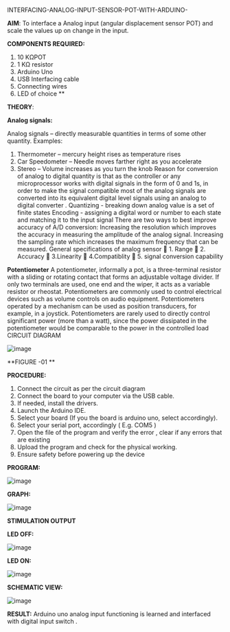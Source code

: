  INTERFACING-ANALOG-INPUT-SENSOR-POT-WITH-ARDUINO-




**AIM**:  To interface a Analog  input (angular displacement sensor POT) and scale the values up on change in the input.


**COMPONENTS REQUIRED:**
1.	10 KΩPOT
2.	1 KΩ resistor 
3.	Arduino Uno 
4.	USB Interfacing cable 
5.	Connecting wires 
6.	LED of choice 
**


**THEORY**: 

**Analog signals:**

Analog signals – directly measurable quantities in terms of some other quantity.
Examples:
1. Thermometer – mercury height rises as temperature rises
2. Car Speedometer – Needle moves farther right as you accelerate
3. Stereo – Volume increases as you turn the knob
Reason for conversion of analog to digital quantity is that as the controller or any microprocessor works with digital signals in the form of 0 and 1s, in order to make the signal compatible  most of the analog signals are converted into its equivalent digital level signals using an analog to digital converter .
Quantizing - breaking down analog value is a set of finite states
Encoding - assigning a digital word or number to each state and matching it to the input signal
 There are two ways to best improve accuracy of A/D conversion:
Increasing the resolution which improves the accuracy in measuring the amplitude of the analog signal.
Increasing the sampling rate which increases the maximum frequency that can be measured.
General specifications of analog sensor
	1. Range
	2. Accuracy
	3.Linearity
	4.Compatiblity
	5. signal conversion capability

**Potentiometer**
A potentiometer, informally a pot, is a three-terminal resistor with a sliding or rotating contact that forms an adjustable voltage divider. If only two terminals are used, one end and the wiper, it acts as a variable resistor or rheostat.
Potentiometers are commonly used to control electrical devices such as volume controls on audio equipment. Potentiometers operated by a mechanism can be used as position transducers, for example, in a joystick. Potentiometers are rarely used to directly control significant power (more than a watt), since the power dissipated in the potentiometer would be comparable to the power in the controlled load
CIRCUIT DIAGRAM





![image](https://user-images.githubusercontent.com/36288975/163530788-eec3cdc3-95e8-4d2d-8349-6d0ea4c9439c.png)

**FIGURE -01
**

**PROCEDURE:**

1.	Connect the circuit as per the circuit diagram 
2.	Connect the board to your computer via the USB cable.
3.	If needed, install the drivers.
4.	Launch the Arduino IDE.
5.	Select your board (If you the board is arduino uno, select accordingly).
6.	Select your serial port, accordingly ( E.g. COM5 )
7.	Open the file of the program  and verify the error , clear if any errors that are existing 
8.	Upload the program and check for the physical working. 
9.	Ensure safety before powering up the device 



**PROGRAM:**


 ![image](https://github.com/Sharonsteffani2005/EXPERIMENT-NO--02-INTERFACING-ANALOG-INPUT-SENSOR-POT-WITH-ARDUINO-/assets/144979934/efd28091-ef67-4349-a9af-9f1ac4a3cf8d)

**GRAPH:**


![image](https://github.com/Sharonsteffani2005/EXPERIMENT-NO--02-INTERFACING-ANALOG-INPUT-SENSOR-POT-WITH-ARDUINO-/assets/144979934/e4acd78a-30be-4a8b-95cb-039fb24f7d98)

**STIMULATION OUTPUT**

**LED OFF:**

![image](https://github.com/Sharonsteffani2005/EXPERIMENT-NO--02-INTERFACING-ANALOG-INPUT-SENSOR-POT-WITH-ARDUINO-/assets/144979934/b869098c-8ec4-4d5b-8a02-e0d8763437cc)

**LED ON:**

![image](https://github.com/Sharonsteffani2005/EXPERIMENT-NO--02-INTERFACING-ANALOG-INPUT-SENSOR-POT-WITH-ARDUINO-/assets/144979934/d5bec9c6-78e8-4a61-9536-c5bec3fc0e1c)



**SCHEMATIC VIEW:**

![image](https://github.com/Sharonsteffani2005/EXPERIMENT-NO--02-INTERFACING-ANALOG-INPUT-SENSOR-POT-WITH-ARDUINO-/assets/144979934/71ce1b83-c2a9-4b0a-a4e7-c4bf37c9572a)

**RESULT:** Arduino uno analog input functioning is learned and interfaced with digital input switch .
